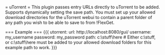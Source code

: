 = uTorrent =
This plugin passes entry URLs directly to uTorrent to be added. Supports dynamically setting the save path. You must set up your allowed download directories for the uTorrent webui to contain a parent folder of any path you wish to be able to save to from !FlexGet.

=== Example ===
{{{
utorrent:
  url: http://localhost:8080/gui/
  username: my_username
  password: my_password
  path: c:\stuff\here  # Either c:\stuff, or c:\stuff\here must be added to your allowed download folders for this example path to work.
}}}